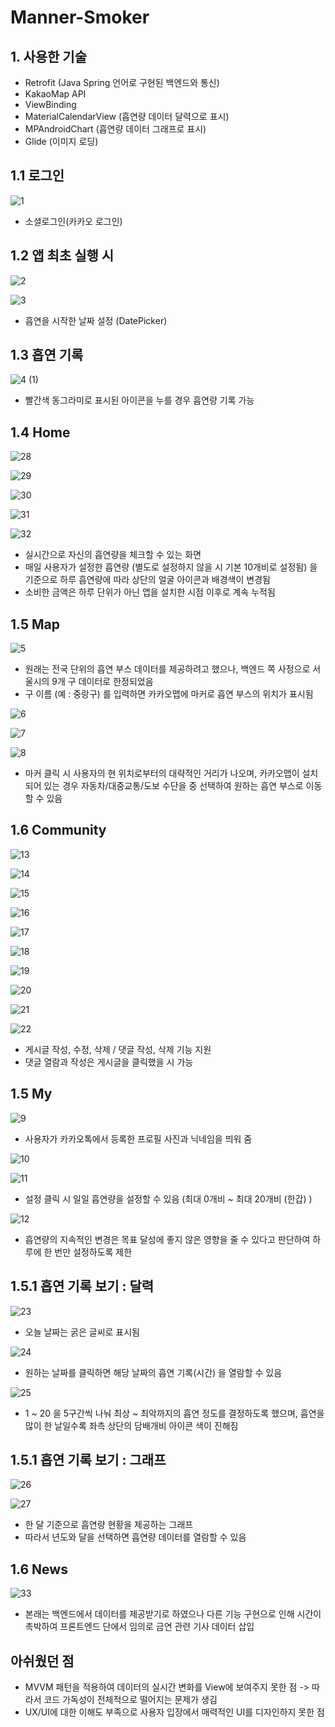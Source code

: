 
# Manner-Smoker

## 1. 사용한 기술
- Retrofit (Java Spring 언어로 구현된 백엔드와 통신)
- KakaoMap API
- ViewBinding
- MaterialCalendarView (흡연량 데이터 달력으로 표시)
- MPAndroidChart (흡연량 데이터 그래프로 표시)
- Glide (이미지 로딩)

## 1.1 로그인
![1](https://user-images.githubusercontent.com/45986958/184149883-b04e1b22-bece-42ff-af03-3279705150a7.png)

- 소셜로그인(카카오 로그인)

## 1.2 앱 최초 실행 시
![2](https://user-images.githubusercontent.com/45986958/184150324-98b8276e-e380-4064-a68d-94728abd9780.png)

![3](https://user-images.githubusercontent.com/45986958/184150693-5ebc3c4c-f6f4-4729-873c-b59d5b90c884.png)

- 흡연을 시작한 날짜 설정 (DatePicker)

## 1.3 흡연 기록
![4 (1)](https://user-images.githubusercontent.com/45986958/184154396-dfec5e5c-10e5-45cf-854a-036c4b07b007.png)

- 빨간색 동그라미로 표시된 아이콘을 누를 경우 흡연량 기록 가능

## 1.4 Home

![28](https://user-images.githubusercontent.com/45986958/184157592-13d346d8-6d05-442e-9f59-2e172eaa227f.png)

![29](https://user-images.githubusercontent.com/45986958/184157623-440aaf48-ffdd-40ba-ad73-df9d1bbdf4c5.png)

![30](https://user-images.githubusercontent.com/45986958/184157643-64c96482-cb36-4df9-9ee3-ae16f7966674.png)

![31](https://user-images.githubusercontent.com/45986958/184157654-540bd607-b6c7-4b4f-81fa-ef2c13e404cf.png)

![32](https://user-images.githubusercontent.com/45986958/184157681-f6c7fe69-b493-44e7-9217-b96081c09477.png)

- 실시간으로 자신의 흡연량을 체크할 수 있는 화면
- 매일 사용자가 설정한 흡연량 (별도로 설정하지 않을 시 기본 10개비로 설정됨) 을 기준으로 하루 흡연량에 따라 상단의 얼굴 아이콘과 배경색이 변경됨
- 소비한 금액은 하루 단위가 아닌 앱을 설치한 시점 이후로 계속 누적됨 

## 1.5 Map
![5](https://user-images.githubusercontent.com/45986958/184153340-75f3e026-9cc3-4c9d-aaae-995b9652bdd0.png)

- 원래는 전국 단위의 흡연 부스 데이터를 제공하려고 했으나, 백엔드 쪽 사정으로 서울시의 9개 구 데이터로 한정되었음
- 구 이름 (예 : 중랑구) 를 입력하면 카카오맵에 마커로 흡연 부스의 위치가 표시됨

![6](https://user-images.githubusercontent.com/45986958/184153361-f81680b1-deab-439c-bdeb-3eedf8007b2e.png)

![7](https://user-images.githubusercontent.com/45986958/184153385-08f141e3-dd3f-4a53-ac94-4eead4f16242.png)

![8](https://user-images.githubusercontent.com/45986958/184153427-7d9eea30-a93f-4812-86d4-e0bdb3caf596.png)

- 마커 클릭 시 사용자의 현 위치로부터의 대략적인 거리가 나오며, 카카오맵이 설치되어 있는 경우 자동차/대중교통/도보 수단을 중 선택하여 원하는 흡연 부스로 이동할 수 있음

## 1.6 Community

![13](https://user-images.githubusercontent.com/45986958/184155569-6ffdf02d-526c-4790-b7f5-75f710e68023.png)

![14](https://user-images.githubusercontent.com/45986958/184155593-7ac591a3-5eb3-4c90-98e8-6243481462cc.png)

![15](https://user-images.githubusercontent.com/45986958/184155656-84b04a71-d972-41af-9e50-8626e9a8eb9a.png)

![16](https://user-images.githubusercontent.com/45986958/184155678-3873e92a-edf7-49c4-92e7-67fdbc0e5424.png)

![17](https://user-images.githubusercontent.com/45986958/184155697-e1a0d683-4e65-4f34-a9c3-b650bcd16487.png)

![18](https://user-images.githubusercontent.com/45986958/184155716-c619bb11-7ee2-4a1b-8a0f-1e01b30c6939.png)

![19](https://user-images.githubusercontent.com/45986958/184155746-7da8a8ed-fd27-4ac9-a9fd-fb0cf3c801bd.png)

![20](https://user-images.githubusercontent.com/45986958/184155763-eb772c5d-ad7c-4575-ac97-45a70eb1a5af.png)

![21](https://user-images.githubusercontent.com/45986958/184157518-891dac34-8f9f-457d-9c29-5ced3d37af6e.png)

![22](https://user-images.githubusercontent.com/45986958/184157529-53c0c42f-fdc1-4358-a7e2-67ba771389b6.png)

- 게시글 작성, 수정, 삭제 / 댓글 작성, 삭제 기능 지원
- 댓글 열람과 작성은 게시글을 클릭했을 시 가능

## 1.5 My
![9](https://user-images.githubusercontent.com/45986958/184153445-e581c7c5-38b3-4a90-ab26-9515a3ee18bf.png)

- 사용자가 카카오톡에서 등록한 프로필 사진과 닉네임을 띄워 줌

![10](https://user-images.githubusercontent.com/45986958/184153460-5b278be2-4d79-46c3-bdad-7b9a01a3e104.png)

![11](https://user-images.githubusercontent.com/45986958/184155541-795007e0-a559-4ee3-b16b-fc43c3b408d1.png)

- 설정 클릭 시 일일 흡연량을 설정할 수 있음 (최대 0개비 ~ 최대 20개비 (한갑) )

![12](https://user-images.githubusercontent.com/45986958/184155555-3695de81-471d-4f85-9e69-8eee654516c2.png)

- 흡연량의 지속적인 변경은 목표 달성에 좋지 않은 영향을 줄 수 있다고 판단하여 하루에 한 번만 설정하도록 제한

## 1.5.1 흡연 기록 보기 : 달력

![23](https://user-images.githubusercontent.com/45986958/184157536-31b57d1a-9a70-496d-bf5a-ec5a32612f3e.png)

- 오늘 날짜는 굵은 글씨로 표시됨

![24](https://user-images.githubusercontent.com/45986958/184157541-bf52780e-7b1e-4d9f-94e9-c612d8c362b5.png)

- 원하는 날짜를 클릭하면 해당 날짜의 흡연 기록(시간) 을 열람할 수 있음

![25](https://user-images.githubusercontent.com/45986958/184157552-0a302eff-3190-49c1-ad66-d2a7696b696a.png)

- 1 ~ 20 을 5구간씩 나눠 최상 ~ 최악까지의 흡연 정도를 결정하도록 했으며, 흡연을 많이 한 날일수록 좌측 상단의 담배개비 아이콘 색이 진해짐

## 1.5.1 흡연 기록 보기 : 그래프

![26](https://user-images.githubusercontent.com/45986958/184157568-f9393762-aee8-455d-896a-d45ae302cdc3.png)

![27](https://user-images.githubusercontent.com/45986958/184157579-a40aab8b-a5dc-450c-8cec-b781f81e7937.png)

- 한 달 기준으로 흡연량 현황을 제공하는 그래프
- 따라서 년도와 달을 선택하면 흡연량 데이터를 열람할 수 있음

## 1.6 News

![33](https://user-images.githubusercontent.com/45986958/184157706-f66f4520-361f-40cc-91db-cd6115d05e5a.png)

- 본래는 백엔드에서 데이터를 제공받기로 하였으나 다른 기능 구현으로 인해 시간이 촉박하여 프론트엔드 단에서 임의로 금연 관련 기사 데이터 삽입

## 아쉬웠던 점
- MVVM 패턴을 적용하여 데이터의 실시간 변화를 View에 보여주지 못한 점
  -> 따라서 코드 가독성이 전체적으로 떨어지는 문제가 생김
- UX/UI에 대한 이해도 부족으로 사용자 입장에서 매력적인 UI를 디자인하지 못한 점


